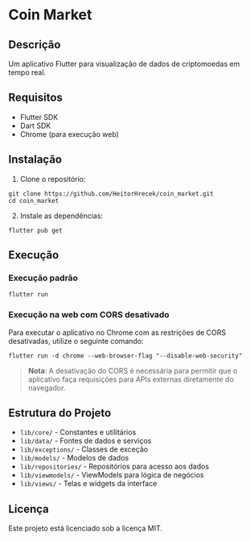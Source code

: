 # Coin Market

## Descrição
Um aplicativo Flutter para visualização de dados de criptomoedas em tempo real.

## Requisitos
- Flutter SDK
- Dart SDK
- Chrome (para execução web)

## Instalação

1. Clone o repositório:
```
git clone https://github.com/HeitorHrecek/coin_market.git
cd coin_market
```

2. Instale as dependências:
```
flutter pub get
```

## Execução

### Execução padrão
```
flutter run
```

### Execução na web com CORS desativado
Para executar o aplicativo no Chrome com as restrições de CORS desativadas, utilize o seguinte comando:
```
flutter run -d chrome --web-browser-flag "--disable-web-security"
```

> **Nota**: A desativação do CORS é necessária para permitir que o aplicativo faça requisições para APIs externas diretamente do navegador.

## Estrutura do Projeto

- `lib/core/` - Constantes e utilitários
- `lib/data/` - Fontes de dados e serviços
- `lib/exceptions/` - Classes de exceção
- `lib/models/` - Modelos de dados
- `lib/repositories/` - Repositórios para acesso aos dados
- `lib/viewmodels/` - ViewModels para lógica de negócios
- `lib/views/` - Telas e widgets da interface

## Licença
Este projeto está licenciado sob a licença MIT.